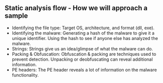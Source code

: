 ## Static analysis flow - How we will approach a sample

- Identifying the file type: Target OS, architecture, and format (dll, exe).
- Identifying the malware: Generating a hash of the malware to give it a unique identifier. Using the hash to see if anyone else has analyzed the malware.
- Strings: Strings give us an idea/glimpse of what the malware can do.
- Packing & Obfuscation: Obfuscation & packing are techniques used to prevent detection. Unpacking or deobfuscating can reveal additional information.
- PE headers: The PE header reveals a lot of information on the malware functionality.